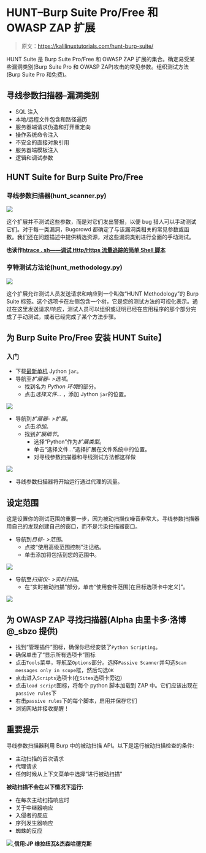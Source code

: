 # HUNT–Burp Suite Pro/Free 和 OWASP ZAP 扩展

> 原文：<https://kalilinuxtutorials.com/hunt-burp-suite/>

HUNT Suite 是 Burp Suite Pro/Free 和 OWASP ZAP 扩展的集合。确定易受某些漏洞类别(Burp Suite Pro 和 OWASP ZAP)攻击的常见参数。组织测试方法(Burp Suite Pro 和免费)。

## **寻线参数扫描器–漏洞类别**

*   SQL 注入
*   本地/远程文件包含和路径遍历
*   服务器端请求伪造和打开重定向
*   操作系统命令注入
*   不安全的直接对象引用
*   服务器端模板注入
*   逻辑和调试参数

## **HUNT Suite for Burp Suite Pro/Free**

### **寻线参数扫描器(hunt_scanner.py)**

![](img/331bb1e70e68b0d58839b93f94f4f99a.png)

这个扩展并不测试这些参数，而是对它们发出警报，以便 bug 猎人可以手动测试它们。对于每一类漏洞，Bugcrowd 都确定了与该漏洞类相关的常见参数或函数。我们还在问题描述中提供精选资源，对这些漏洞类别进行全面的手动测试。

**也读作[htrace . sh——调试 Http/Https 流量追踪的简单 Shell 脚本](https://kalilinuxtutorials.com/htrace-sh-simple-shell-script/)**

### **亨特测试方法论(hunt_methodology.py)**

![](img/5c3c352dc210b66bd6fe10ef89c9635b.png)

这个扩展允许测试人员发送请求和响应到一个叫做“HUNT Methodology”的 Burp Suite 标签。这个选项卡在左侧包含一个树，它是您的测试方法的可视化表示。通过在这里发送请求/响应，测试人员可以组织或证明已经在应用程序的那个部分完成了手动测试，或者已经完成了某个方法步骤。

## **为 Burp Suite Pro/Free 安装 HUNT Suite】**

### **入门**

*   下载[最新单机](http://www.jython.org/downloads.html) Jython `jar`。
*   导航至*扩展器- >选项*。
    *   找到名为 *Python 环境*的部分。
    *   点击*选择文件…* ，添加 Jython `jar`的位置。

![](img/c57e6771061b90987cf964867a52495d.png)

*   导航到*扩展器- >扩展*。
    *   点击*添加*。
    *   找到*扩展细节*。
        *   选择“Python”作为*扩展类型*。
        *   单击“选择文件…”选择扩展在文件系统中的位置。
        *   对寻线参数扫描器和寻线测试方法都这样做

![](img/d6d5a9ecbd711413d261fa348c36214c.png)

*   寻线参数扫描器将开始运行通过代理的流量。

## **设定范围**

这是设置你的测试范围的重要一步，因为被动扫描仪噪音非常大。寻线参数扫描器用自己的发现创建自己的窗口，而不是污染扫描器窗口。

*   导航到*目标- >范围*。
    *   点按“使用高级范围控制”注记格。
    *   单击添加将包括到您的范围中。

![](img/6ed80f58d57dd4f05a2d93936ec797c5.png)

*   导航至*扫描仪- >实时扫描*。
    *   在“实时被动扫描”部分，单击“使用套件范围[在目标选项卡中定义]”。

![](img/312bb84a587974e7324fb3decf1a580b.png)

## **为 OWASP ZAP 寻找扫描器(Alpha 由里卡多·洛博@_sbzo 提供)**

*   找到“管理插件”图标，确保你已经安装了`Python Scripting`。
*   确保单击了“显示所有选项卡”图标
*   点击`Tools`菜单，导航至`Options`部分。选择`Passive Scanner`并勾选`Scan messages only in scope`框，然后勾选`OK`
*   点击进入`Scripts`选项卡(在`Sites`选项卡旁边)
*   点击`load script`图标，将每个 python 脚本加载到 ZAP 中。它们应该出现在`passive rules`下
*   右击`passive rules`下的每个脚本，启用并保存它们
*   浏览网站并接收提醒！

## **重要提示**

寻线参数扫描器利用 Burp 中的被动扫描 API。以下是运行被动扫描检查的条件:

*   主动扫描的首次请求
*   代理请求
*   任何时候从上下文菜单中选择“进行被动扫描”

**被动扫描不会在以下情况下运行:**

*   在每次主动扫描响应时
*   关于中继器响应
*   入侵者的反应
*   序列发生器响应
*   蜘蛛的反应

[![](img/d861a9096555aeb1980fc054015933d7.png) ](https://github.com/bugcrowd/HUNT) **信用:JP 维拉纽瓦&杰森哈德克斯**